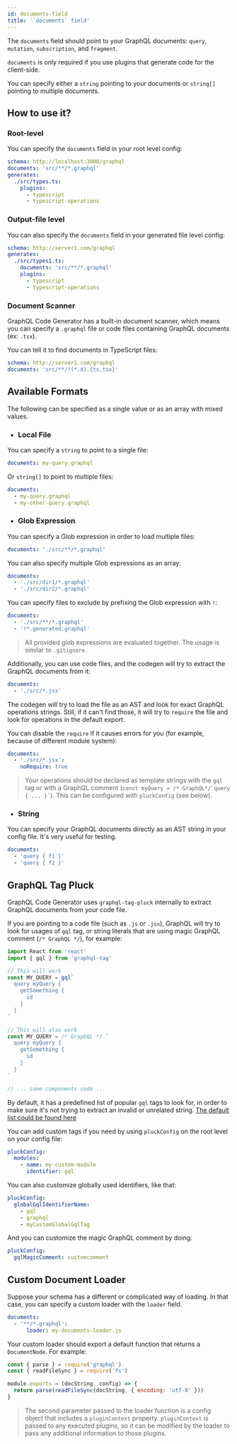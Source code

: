```yaml
---
id: documents-field
title: '`documents` field'
---
```


The `documents` field should point to your GraphQL documents: `query`, `mutation`, `subscription`, and `fragment`.

`documents` is only required if you use plugins that generate code for the client-side.

You can specify either a `string` pointing to your documents or `string[]` pointing to multiple documents.

## How to use it?

### Root-level

You can specify the `documents` field in your root level config:

```yml
schema: http://localhost:3000/graphql
documents: 'src/**/*.graphql'
generates:
  ./src/types.ts:
    plugins:
      - typescript
      - typescript-operations
```

### Output-file level

You can also specify the `documents` field in your generated file level config:

```yml
schema: http://server1.com/graphql
generates:
  ./src/types1.ts:
    documents: 'src/**/*.graphql'
    plugins:
      - typescript
      - typescript-operations
```

### Document Scanner

GraphQL Code Generator has a built-in document scanner, which means you can specify a `.graphql` file or code files containing GraphQL documents (ex: `.tsx`).

You can tell it to find documents in TypeScript files:

```yml
schema: http://server1.com/graphql
documents: 'src/**/!(*.d).{ts,tsx}'
```

## Available Formats

The following can be specified as a single value or as an array with mixed values.

- ### Local File

You can specify a `string` to point to a single file:

```yml
documents: my-query.graphql
```

Or `string[]` to point to multiple files:

```yml
documents:
  - my-query.graphql
  - my-other-query.graphql
```

- ### Glob Expression

You can specify a Glob expression in order to load multiple files:

```yml
documents: './src/**/*.graphql'
```

You can also specify multiple Glob expressions as an array:

```yml
documents:
  - './src/dir1/*.graphql'
  - './src/dir2/*.graphql'
```

You can specify files to exclude by prefixing the Glob expression with `!`:

```yml
documents:
  - './src/**/*.graphql'
  - '!*.generated.graphql'
```

> All provided glob expressions are evaluated together. The usage is similar to `.gitignore`.

Additionally, you can use code files, and the codegen will try to extract the GraphQL documents from it:

```yml
documents:
  - './src/*.jsx'
```

The codegen will try to load the file as an AST and look for exact GraphQL operations strings. Still, if it can't find those, it will try to `require` the file and look for operations in the default export.

You can disable the `require` if it causes errors for you (for example, because of different module system):

```yml
documents:
  - './src/*.jsx':
    noRequire: true
```

> Your operations should be declared as template strings with the `gql` tag or with a GraphQL comment (`` const myQuery = /* GraphQL*/`query { ... }` ``). This can be configured with `pluckConfig` (see below).

- ### String

You can specify your GraphQL documents directly as an AST string in your config file. It's very useful for testing.

```yml
documents:
  - 'query { f1 }'
  - 'query { f2 }'
```

## GraphQL Tag Pluck

GraphQL Code Generator uses `graphql-tag-pluck` internally to extract GraphQL documents from your code file.

If you are pointing to a code file (such as `.js` or `.jsx`), GraphQL will try to look for usages of `gql` tag, or string literals that are using magic GraphQL comment (`/* GraphQL */`), for example:

```jsx
import React from 'react'
import { gql } from 'graphql-tag'

// This will work
const MY_QUERY = gql`
  query myQuery {
    getSomething {
      id
    }
  }
`

// This will also work
const MY_QUERY = /* GraphQL */ `
  query myQuery {
    getSomething {
      id
    }
  }
`

// ... some components code ...
```

By default, it has a predefined list of popular `gql` tags to look for, in order to make sure it's not trying to extract an invalid or unrelated string. [The default list could be found here](https://github.com/ardatan/graphql-tools/blob/master/packages/graphql-tag-pluck/src/visitor.ts#L12)

You can add custom tags if you need by using `pluckConfig` on the root level on your config file:

```yaml
pluckConfig:
  modules:
    - name: my-custom-module
      identifier: gql
```

You can also customize globally used identifiers, like that:

```yaml
pluckConfig:
  globalGqlIdentifierName:
    - gql
    - graphql
    - myCustomGlobalGqlTag
```

And you can customize the magic GraphQL comment by doing:

```yaml
pluckConfig:
  gqlMagicComment: customcomment
```

## Custom Document Loader

Suppose your schema has a different or complicated way of loading. In that case, you can specify a custom loader with the `loader` field.

```yml
documents:
  - '**/*.graphql':
      loader: my-documents-loader.js
```

Your custom loader should export a default function that returns a `DocumentNode`. For example:

```js
const { parse } = require('graphql')
const { readFileSync } = require('fs')

module.exports = (docString, config) => {
  return parse(readFileSync(docString, { encoding: 'utf-8' }))
}
```

> The second parameter passed to the loader function is a config object that includes a `pluginContext` property. `pluginContext` is passed to any executed plugins, so it can be modified by the loader to pass any additional information to those plugins.
